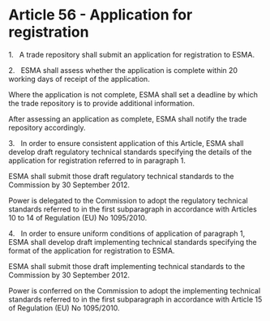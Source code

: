 # Article 56 - Application for registration


1.   A trade repository shall submit an application for registration to ESMA.

2.   ESMA shall assess whether the application is complete within 20 working days of receipt of the application.

Where the application is not complete, ESMA shall set a deadline by which the trade repository is to provide additional information.

After assessing an application as complete, ESMA shall notify the trade repository accordingly.

3.   In order to ensure consistent application of this Article, ESMA shall develop draft regulatory technical standards specifying the details of the application for registration referred to in paragraph 1.

ESMA shall submit those draft regulatory technical standards to the Commission by 30 September 2012.

Power is delegated to the Commission to adopt the regulatory technical standards referred to in the first subparagraph in accordance with Articles 10 to 14 of Regulation (EU) No 1095/2010.

4.   In order to ensure uniform conditions of application of paragraph 1, ESMA shall develop draft implementing technical standards specifying the format of the application for registration to ESMA.

ESMA shall submit those draft implementing technical standards to the Commission by 30 September 2012.

Power is conferred on the Commission to adopt the implementing technical standards referred to in the first subparagraph in accordance with Article 15 of Regulation (EU) No 1095/2010.
